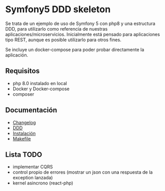 # Symfony5 DDD skeleton
Se trata de un ejemplo de uso de Symfony 5 con php8 y una estructura DDD, para utilizarlo como referencia de nuestras
aplicaciones/microservicios. Inicialmente está pensado para aplicaciones tipo REST, aunque es posible utilizarlo para
otros fines.

Se incluye un docker-compose para poder probar directamente la aplicación. 

## Requisitos
- php 8.0 instalado en local
- Docker y Docker-compose
- composer

## Documentación
- [Changelog](docs/0_CHANGELOG.md)
- [DDD](docs/1_DDD.md)
- [Instalación](docs/2_INSTALACION.md)
- [Makefile](docs/3_MAKEFILE.md)

## Lista TODO
- implementar CQRS
- control propio de errores (mostrar un json con una respuesta de la exception lanzada)
- kernel asincrono (react-php)